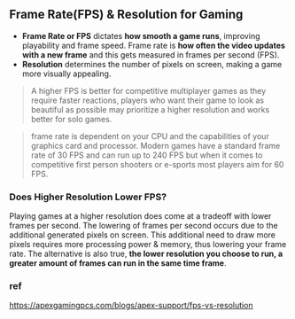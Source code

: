 ## Frame Rate(FPS) & Resolution for Gaming 

- **Frame Rate or FPS** dictates **how smooth a game runs**, improving playability and frame speed. Frame rate is **how often the video updates with a new frame** and this gets measured in frames per second (FPS).
- **Resolution** determines the number of pixels on screen, making a game more visually appealing.


> A higher FPS is better for competitive multiplayer games as they require faster reactions, players who want their game to look as beautiful as possible may prioritize a higher resolution and works better for solo games.


>  frame rate is dependent on your CPU and the capabilities of your graphics card and processor. Modern games have a standard frame rate of 30 FPS and can run up to 240 FPS but when it comes to competitive first person shooters or e-sports most players aim for 60 FPS.

### Does Higher Resolution Lower FPS?
Playing games at a higher resolution does come at a tradeoff with lower frames per second. The lowering of frames per second occurs due to the additional generated pixels on screen. This additional need to draw more pixels requires more processing power & memory, thus lowering your frame rate. The alternative is also true, **the lower resolution you choose to run, a greater amount of frames can run in the same time frame**.






### ref
https://apexgamingpcs.com/blogs/apex-support/fps-vs-resolution

